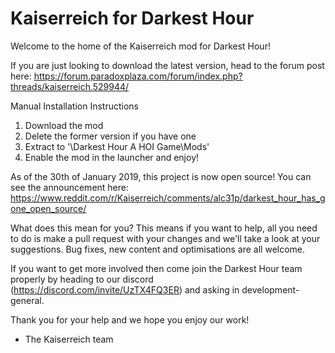 # Kaiserreich for Darkest Hour

Welcome to the home of the Kaiserreich mod for Darkest Hour!

If you are just looking to download the latest version, head to the forum post here: https://forum.paradoxplaza.com/forum/index.php?threads/kaiserreich.529944/

Manual Installation Instructions
1) Download the mod
2) Delete the former version if you have one
3) Extract to '\Darkest Hour A HOI Game\Mods'
4) Enable the mod in the launcher and enjoy!

As of the 30th of January 2019, this project is now open source! You can see the announcement here: https://www.reddit.com/r/Kaiserreich/comments/alc31p/darkest_hour_has_gone_open_source/

What does this mean for you? This means if you want to help, all you need to do is make a pull request with your changes and we'll take a look at your suggestions. Bug fixes, new content and optimisations are all welcome.

If you want to get more involved then come join the Darkest Hour team properly by heading to our discord (https://discord.com/invite/UzTX4FQ3ER) and asking in development-general.

Thank you for your help and we hope you enjoy our work!

- The Kaiserreich team
